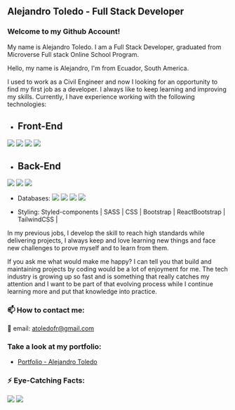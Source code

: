 ## Alejandro Toledo - Full Stack Developer
### Welcome to my Github Account!

My name is Alejandro Toledo. I am a Full Stack Developer, graduated from Microverse Full stack Online School Program.

Hello, my name is Alejandro, I'm from Ecuador, South America.

I used to work as a Civil Engineer and now I looking for an opportunity to find my first job as a developer.
I always like to keep learning and improving my skills.
Currently, I have experience working with the following technologies:

- ## Front-End

![](https://img.shields.io/badge/Front--End-HTML-yellow)
![](https://img.shields.io/badge/Front--End-CSS-yellow)
![](https://img.shields.io/badge/Front--End-JavaScript-yellow)
![](https://img.shields.io/badge/Front--End-ReactAndRedux-yellow)


- ## Back-End
![](https://img.shields.io/badge/Back--End-Ruby-orange)
![](https://img.shields.io/badge/Back--End-RubyOnRails-orange)
![](https://img.shields.io/badge/Back--End-NodeJS-orange)


- Databases: 
![](https://img.shields.io/badge/DB-MongoDB-green)
![](https://img.shields.io/badge/DB-MySQL-green)
![](https://img.shields.io/badge/DB-PostgreSQL-green)
![](https://img.shields.io/badge/DB-SQLite-green)

- Styling: Styled-components 
| SASS | CSS | Bootstrap | ReactBootstrap | TailwindCSS |

In my previous jobs, I develop the skill to reach high standards while delivering projects, I always keep and love learning new things and face new challenges to prove myself and to learn from them.

If you ask me what would make me happy?
I can tell you that build and maintaining projects by coding would be a lot of enjoyment for me. The tech industry is growing up so fast and is something that really catches my attention and I want to be part of that evolving process while I continue learning more and put that knowledge into practice.

### 📫 How to contact me: 

📧 email: atoledofr@gmail.com

### Take a look at my portfolio: 

- [Portfolio - Alejandro Toledo](https://alejandrotoledoweb.github.io/alejandro-toledo-portfolio/)

<!-- 
### 🌱 I have experience and currently working on these languages  -->

### ⚡ Eye-Catching Facts: 
<img align="center" src="https://github-readme-stats.vercel.app/api/top-langs/?username=alejandrotoledoweb&theme=great-gatsby" />
<img align="center" src="https://github-readme-stats.vercel.app/api?username=alejandrotoledoweb&show_icons=true&theme=vision-friendly-dark" />


<!-- ## 🖥️ Relevant Projects

<a href="https://github.com/alejandrotoledoweb/github-readme-stats">
  <img align="center" src="https://github-readme-stats.vercel.app/api/pin/?username=alejandrotoledoweb&repo=budget-app" />
</a>
<a href="https://github.com/anuraghazra/convoychat">
  <img align="center" src="https://github-readme-stats.vercel.app/api/pin/?username=alejandrotoledoweb&repo=roll-dice-game" />
</a> -->
<!--
**alejandrotoledoweb/alejandrotoledoweb** is a ✨ _special_ ✨ repository because its `README.md` (this file) appears on your GitHub profile.

Here are some ideas to get you started:

- 🔭 I’m currently working on ...
- 🌱 I’m currently learning ...
- 👯 I’m looking to collaborate on ...
- 🤔 I’m looking for help with ...
- 💬 Ask me about ...
- 📫 How to reach me: ...
- 😄 Pronouns: ...
- ⚡ Fun fact: ...
-->
